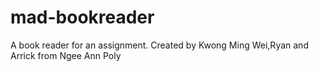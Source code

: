 # mad-bookreader
A book reader for an assignment.
Created by Kwong Ming Wei,Ryan and Arrick from Ngee Ann Poly
